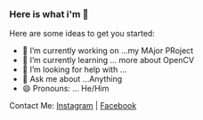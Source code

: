 ### Here is what i'm 👋


Here are some ideas to get you started:

- 🔭 I’m currently working on ...my MAjor PRoject
- 🌱 I’m currently learning ... more about OpenCV
- 🤔 I’m looking for help with ...
- 💬 Ask me about ...Anything
- 😄 Pronouns: ... He/Him

Contact Me:
[Instagram](https://www.instagram.com/prayas_sirole/) | [Facebook](https://www.facebook.com/prayas.sirole)
